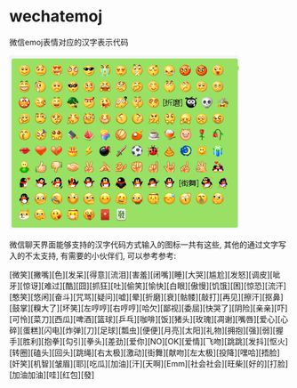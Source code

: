 # wechatemoj
微信emoj表情对应的汉字表示代码


![](image-20200519163917208.png)




微信聊天界面能够支持的汉字代码方式输入的图标一共有这些, 其他的通过文字写入的不太支持, 有需要的小伙伴们, 可以参考参考:


[微笑][撇嘴][色][发呆][得意][流泪][害羞][闭嘴][睡][大哭][尴尬][发怒][调皮][呲牙][惊讶][难过][酷][囧][抓狂][吐][偷笑][愉快][白眼][傲慢][饥饿][困][惊恐][流汗][憨笑][悠闲][奋斗][咒骂][疑问][嘘][晕][折磨][衰][骷髅][敲打][再见][擦汗][抠鼻][鼓掌][糗大了][坏笑][左哼哼][右哼哼][哈欠][鄙视][委屈][快哭了][阴险][亲亲][吓][可怜][菜刀][西瓜][啤酒][篮球][乒乓][咖啡][饭][猪头][玫瑰][凋谢][嘴唇][爱心][心碎][蛋糕][闪电][炸弹][刀][足球][瓢虫][便便][月亮][太阳][礼物][拥抱][强][弱][握手][胜利][抱拳][勾引][拳头][差劲][爱你][NO][OK][爱情][飞吻][跳跳][发抖][怄火][转圈][磕头][回头][跳绳][右太极][激动][街舞][献吻][左太极][投降][嘿哈][捂脸][奸笑][机智][皱眉][耶][吃瓜][加油][汗][天啊][Emm][社会社会][旺柴][好的][打脸][加油加油][哇][红包][發]

